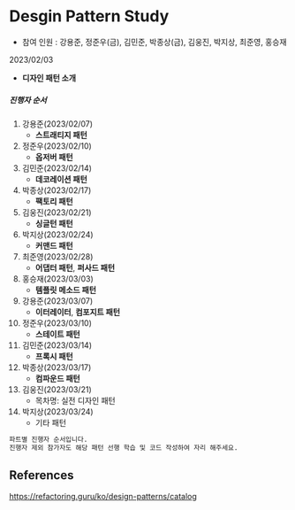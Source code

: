 # Desgin Pattern Study

- 참여 인원 : 강용준, 정준우(금), 김민준, 박종상(금), 김웅진, 박지상, 최준영, 홍승재

2023/02/03

- **디자인 패턴 소개**

##### 진행자 순서

1. 강용준(2023/02/07)
   - **스트래티지 패턴**
2. 정준우(2023/02/10)
   - **옵저버 패턴**
3. 김민준(2023/02/14)
   - **데코레이션 패턴**
4. 박종상(2023/02/17)
   - **팩토리 패턴**
5. 김웅진(2023/02/21)
   - **싱글턴 패턴**
6. 박지상(2023/02/24)
   - **커맨드 패턴**
7. 최준영(2023/02/28)
   - **어댑터 패턴**, **퍼사드 패턴**
8. 홍승재(2023/03/03)
   - **템플릿 메소드 패턴**
9. 강용준(2023/03/07)
   - **이터레이터**, **컴포지트 패턴**
10. 정준우(2023/03/10)
    - **스테이트 패턴**
11. 김민준(2023/03/14)
    - **프록시 패턴**
12. 박종상(2023/03/17)
    - **컴파운드 패턴**
13. 김웅진(2023/03/21)
    - 목차명: 실전 디자인 패턴
14. 박지상(2023/03/24)
    - 기타 패턴

```sh
파트별 진행자 순서입니다.
진행자 제외 참가자도 해당 패턴 선행 학습 및 코드 작성하여 자리 해주세요.
```

## References

https://refactoring.guru/ko/design-patterns/catalog


